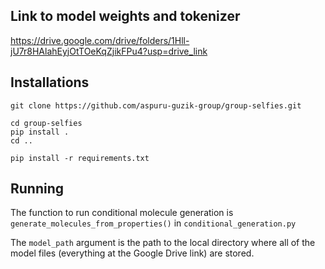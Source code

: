 ## Link to model weights and tokenizer ##
https://drive.google.com/drive/folders/1Hll-jU7r8HAlahEyjOtTOeKqZjikFPu4?usp=drive_link

## Installations ##

```
git clone https://github.com/aspuru-guzik-group/group-selfies.git

cd group-selfies
pip install .
cd ..

pip install -r requirements.txt
```

## Running ##

The function to run conditional molecule generation is `generate_molecules_from_properties()` in `conditional_generation.py`

The `model_path` argument is the path to the local directory where all of the model files (everything at the Google Drive link) are stored.